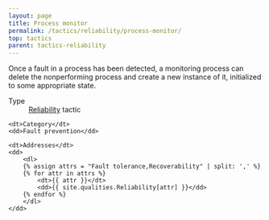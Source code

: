 ```yaml
---
layout: page
title: Process monitor
permalink: /tactics/reliability/process-monitor/
top: tactics
parent: tactics-reliability
---
```


Once a fault in a process has been detected, a monitoring process can delete the nonperforming process and create a new instance of it, initialized to some
appropriate state.

<dl>
    <dt>Type</dt>
    <dd><a href="{{ '/quality/reliability/' | relative_url }}">Reliability</a> tactic</dd>
    
    <dt>Category</dt>
    <dd>Fault prevention</dd>
    
    <dt>Addresses</dt>
    <dd>
        <dl>
        {% assign attrs = "Fault tolerance,Recoverability" | split: ',' %}
        {% for attr in attrs %}
            <dt>{{ attr }}</dt>
            <dd>{{ site.qualities.Reliability[attr] }}</dd>
        {% endfor %}
        </dl>
    </dd>
</dl>
